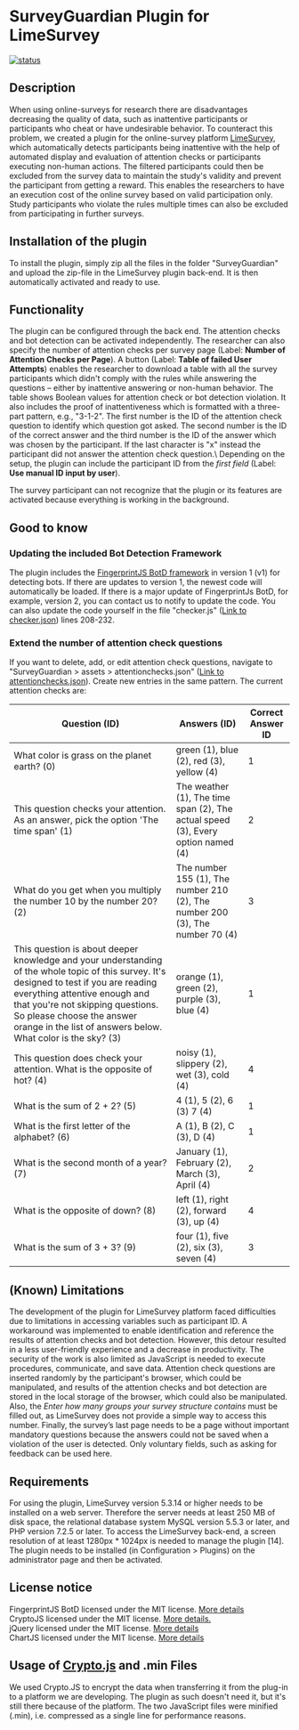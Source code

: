 
# SurveyGuardian Plugin for LimeSurvey 


[![status](https://joss.theoj.org/papers/3ade6c86724b2eb8efba1559cb8cc368/status.svg)](https://joss.theoj.org/papers/3ade6c86724b2eb8efba1559cb8cc368)

## Description
When using online-surveys for research there are disadvantages decreasing the quality of data, such as inattentive participants or participants who cheat or have undesirable behavior.
To counteract this problem, we created a plugin for the online-survey platform [LimeSurvey](https://www.limesurvey.org/), which automatically detects participants being inattentive with the help of automated display and evaluation of attention checks or participants executing non-human actions. The filtered participants could then be excluded from the survey data to maintain the study's validity and prevent the participant from getting a reward. This enables the researchers to have an execution cost of the online survey based on valid participation only. Study participants who violate the rules multiple times can also be excluded from participating in further surveys.


## Installation of the plugin
To install the plugin, simply zip all the files in the folder "SurveyGuardian" and upload the zip-file in the LimeSurvey plugin back-end. It is then automatically activated and ready to use.

## Functionality
The plugin can be configured through the back end. The attention checks and bot detection can be activated independently. 
The researcher can also specify the number of attention checks per survey page (Label: **Number of Attention Checks per Page**). 
A button (Label: **Table of failed User Attempts**) enables the researcher to download a table with all the survey participants which didn't comply with the rules while answering the questions – either by inattentive answering or non-human behavior. The table shows Boolean values for attention check or bot detection violation. It also includes the proof of inattentiveness which is formatted with a three-part pattern, e.g., "3-1-2". The first number is the ID of the attention check question to identify which question got asked. The second number is the ID of the correct answer and the third number is the ID of the answer which was chosen by the participant. If the last character is "x" instead the participant did not answer the attention check question.\\
Depending on the setup, the plugin can include the participant ID from the _first field_ (Label: **Use manual ID input by user**).

The survey participant can not recognize that the plugin or its features are activated because everything is working in the background.

## Good to know

### Updating the included Bot Detection Framework
The plugin includes the [FingerprintJS BotD framework](https://github.com/fingerprintjs/BotD) in version 1 (v1) for detecting bots.
If there are updates to version 1, the newest code will automatically be loaded. If there is a major update of FingerprintJs BotD, for example, version 2, you can contact us to notify to update the code. You can also update the code yourself in the file "checker.js" ([Link to checker.json](https://github.com/SurveyGuardian/SurveyGuardian/blob/master/SurveyGuardian/assets/checker.js)) lines 208-232. 

### Extend the number of attention check questions
If you want to delete, add, or edit attention check questions, navigate to "SurveyGuardian > assets > attentionchecks.json" ([Link to attentionchecks.json](https://github.com/SurveyGuardian/SurveyGuardian/blob/master/SurveyGuardian/assets/attentionchecks.json)). Create new entries in the same pattern. The current attention checks are:

| **Question (ID)**                                                                                                                                                                                                                                                                                          | **Answers (ID)**                                                                 | **Correct Answer ID** |
|------------------------------------------------------------------------------------------------------------------------------------------------------------------------------------------------------------------------------------------------------------------------------------------------------------|----------------------------------------------------------------------------------|-----------------------|
| What color is grass on the planet earth? (0)                                                                                                                                                                                                                                                               | green (1), blue (2), red (3), yellow (4)                                         | 1                     |
| This question checks your attention. As an answer, pick the option 'The time span' (1)                                                                                                                                                                                                                     | The weather (1), The time span (2), The actual speed (3), Every option named (4) | 2                     |
| What do you get when you multiply the number 10 by the number 20? (2)                                                                                                                                                                                                                                      | The number 155 (1), The number 210 (2), The number 200 (3), The number 70 (4)    | 3                     |
| This question is about deeper knowledge and your understanding of the whole topic of this survey. It's designed to test if you are reading everything attentive enough and that you're not skipping questions. So please choose the answer orange in the list of answers below. What color is the sky? (3) | orange (1), green (2), purple (3), blue (4)                                      | 1                     |
| This question does check your attention. What is the opposite of hot? (4)                                                                                                                                                                                                                                  | noisy (1), slippery (2), wet (3), cold (4)                                       | 4                     |
| What is the sum of 2 + 2? (5)                                                                                                                                                                                                                                                                              | 4 (1), 5 (2), 6 (3) 7 (4)                                                        | 1                     |
| What is the first letter of the alphabet? (6)                                                                                                                                                                                                                                                              | A (1), B (2), C (3), D (4)                                                       | 1                     |
| What is the second month of a year? (7)                                                                                                                                                                                                                                                                    | January (1), February (2), March (3), April (4)                                  | 2                     |
| What is the opposite of down? (8)                                                                                                                                                                                                                                                                          | left (1), right (2), forward (3), up (4)                                         | 4                     |
| What is the sum of 3 + 3? (9)                                                                                                                                                                                                                                                                              | four (1), five (2), six (3), seven (4)                                           | 3                     |





## (Known) Limitations
The development of the plugin for LimeSurvey platform faced difficulties due to limitations in accessing variables such as participant ID. A workaround was implemented to enable identification and reference the results of attention checks and bot detection. However, this detour resulted in a less user-friendly experience and a decrease in productivity. The security of the work is also limited as JavaScript is needed to execute procedures, communicate, and save data. Attention check questions are inserted randomly by the participant's browser, which could be manipulated, and results of the attention checks and bot detection are stored in the local storage of the browser, which could also be manipulated.
Also, the _Enter how many groups your survey structure contains_ must be filled out, as LimeSurvey does not provide a simple way to access this number. 
Finally, the survey’s last page needs to be a page without important mandatory questions because the answers could not be saved when a violation of the user is detected. Only voluntary fields, such as asking for feedback can be used here. 

## Requirements
For using the plugin, LimeSurvey version 5.3.14 or higher needs to be installed on a web server. Therefore the server needs at least 250 MB of disk space, the relational database system MySQL version 5.5.3 or later, and PHP version 7.2.5 or later. To access the LimeSurvey back-end, a screen resolution of at least 1280px * 1024px is needed to manage the plugin [14]. The plugin needs to be installed (in Configuration > Plugins) on the administrator page and then be activated.

## License notice
FingerprintJS BotD licensed under the MIT license. <a href="https://github.com/fingerprintjs/BotD/blob/main/LICENSE">More details</a><br>
CryptoJS licensed under the MIT license. <a href="https://github.com/brix/crypto-js/blob/develop/LICENSE">More details.</a><br>
jQuery licensed under the MIT license. <a href="https://github.com/jquery/jquery/blob/main/LICENSE.txt">More details</a><br>
ChartJS licensed under the MIT license. <a href="https://github.com/chartjs/Chart.js/blob/master/LICENSE.md">More details</a>


## Usage of [Crypto.js](https://hondahelix120.medium.com/a-brief-explanation-of-crypto-js-1b84845ef8f5) and .min Files
We used Crypto.JS to encrypt the data when transferring it from the plug-in to a platform we are developing. The plugin as such doesn't need it, but it's still there because of the platform.
The two JavaScript files were minified (.min), i.e. compressed as a single line for performance reasons.

